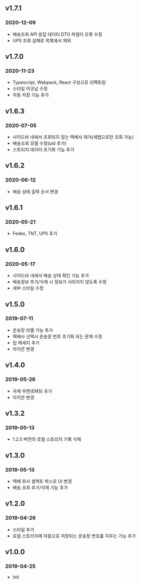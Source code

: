 ## v1.7.1
### 2020-12-09
* 배송조회 API 응답 데이터 DTO 파림터 오류 수정
* UPS 조회 실패로 목록에서 제외

## v1.7.0
### 2020-11-23
* Typescript, Webpack, React 구성으로 리팩토링
* 스타일 어긋남 수정
* 자동 저장 기능 추가

## v1.6.3
### 2020-07-05
* 사이드바 내에서 조회되지 않는 택배사 제거(새탭으로만 조회 가능)
* 배송조회 모델 수정(uid 추가)
* 스토리지 데이터 초기화 기능 추가

## v1.6.2
### 2020-06-12
* 배송 상태 출력 순서 변경

## v1.6.1
### 2020-05-21
* Fedex, TNT, UPS 추가

## v1.6.0
### 2020-05-17
* 사이드바 내에서 배송 상태 확인 기능 추가
* 배송정보 추가/삭제 시 정보가 사라지지 않도록 수정
* 세부 스타일 수정

## v1.5.0
### 2019-07-11
* 운송장 라벨 기능 추가
* 택배사 선택시 운송장 번호 초기화 되는 문제 수정
* 팁 메세지 추가
* 아이콘 변경

## v1.4.0
### 2019-05-26
* 국제 우편(EMS) 추가
* 아이콘 변경

## v1.3.2
### 2019-05-13
* 1.2.0 버전의 로컬 스토리지 기록 삭제

## v1.3.0
### 2019-05-13
* 택배 회사 셀렉트 박스로 UI 변경
* 배송 조회 추가/삭제 기능 추가

## v1.2.0
### 2019-04-26
* 스타일 추가
* 로컬 스토리지에 자동으로 저장되는 운송장 번호를 지우는 기능 추가

## v1.0.0
### 2019-04-25
* Init